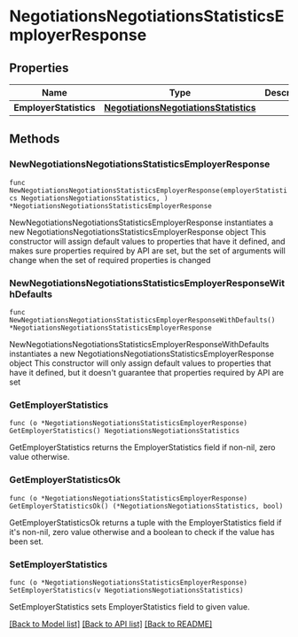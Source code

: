 # NegotiationsNegotiationsStatisticsEmployerResponse

## Properties

Name | Type | Description | Notes
------------ | ------------- | ------------- | -------------
**EmployerStatistics** | [**NegotiationsNegotiationsStatistics**](NegotiationsNegotiationsStatistics.md) |  | 

## Methods

### NewNegotiationsNegotiationsStatisticsEmployerResponse

`func NewNegotiationsNegotiationsStatisticsEmployerResponse(employerStatistics NegotiationsNegotiationsStatistics, ) *NegotiationsNegotiationsStatisticsEmployerResponse`

NewNegotiationsNegotiationsStatisticsEmployerResponse instantiates a new NegotiationsNegotiationsStatisticsEmployerResponse object
This constructor will assign default values to properties that have it defined,
and makes sure properties required by API are set, but the set of arguments
will change when the set of required properties is changed

### NewNegotiationsNegotiationsStatisticsEmployerResponseWithDefaults

`func NewNegotiationsNegotiationsStatisticsEmployerResponseWithDefaults() *NegotiationsNegotiationsStatisticsEmployerResponse`

NewNegotiationsNegotiationsStatisticsEmployerResponseWithDefaults instantiates a new NegotiationsNegotiationsStatisticsEmployerResponse object
This constructor will only assign default values to properties that have it defined,
but it doesn't guarantee that properties required by API are set

### GetEmployerStatistics

`func (o *NegotiationsNegotiationsStatisticsEmployerResponse) GetEmployerStatistics() NegotiationsNegotiationsStatistics`

GetEmployerStatistics returns the EmployerStatistics field if non-nil, zero value otherwise.

### GetEmployerStatisticsOk

`func (o *NegotiationsNegotiationsStatisticsEmployerResponse) GetEmployerStatisticsOk() (*NegotiationsNegotiationsStatistics, bool)`

GetEmployerStatisticsOk returns a tuple with the EmployerStatistics field if it's non-nil, zero value otherwise
and a boolean to check if the value has been set.

### SetEmployerStatistics

`func (o *NegotiationsNegotiationsStatisticsEmployerResponse) SetEmployerStatistics(v NegotiationsNegotiationsStatistics)`

SetEmployerStatistics sets EmployerStatistics field to given value.



[[Back to Model list]](../README.md#documentation-for-models) [[Back to API list]](../README.md#documentation-for-api-endpoints) [[Back to README]](../README.md)


